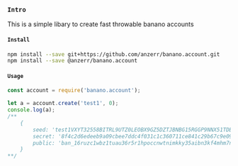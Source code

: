 
### `Intro`
This is a simple libary to create fast throwable banano accounts

#### `Install`
``` bash
npm install --save git+https://github.com/anzerr/banano.account.git
npm install --save @anzerr/banano.account
```

#### `Usage`
```javascript
const account = require('banano.account');

let a = account.create('test1', 0);
console.log(a);
/**
    {
        seed: 'test1VXYT32558BITRL9UTZ0LEOBX9GZ5DZTJBNBG15RGGP9NNX51TDBDQU0M25I',
        secret: '8f4c2d6edeeb9a09cbee7ddc4f031c1c360711ce841c29b67c9e095855127fee',
        public: 'ban_16ruzc1wbz1tuau36r5r1hpoccnwtnimkky35aibn3kf4mhm7nqp7i39wz9f'
    }
**/
```
